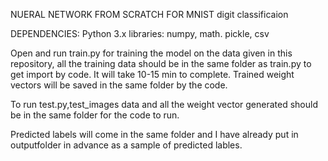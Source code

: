 NUERAL NETWORK FROM SCRATCH FOR MNIST digit classificaion

DEPENDENCIES:
Python 3.x
libraries: numpy, math. pickle, csv

Open and run train.py for training the model on the data given in this repository, all the training data should be in the same folder as train.py to get import by code.
It will take 10-15 min to complete.
Trained weight vectors will be saved in the same folder by the code.

To run test.py,test_images data and all the weight vector generated should be in the same folder for the code to run.

Predicted labels will come in the same folder and I have already put in outputfolder in advance as a sample of predicted lables.

